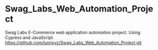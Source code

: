 # Swag_Labs_Web_Automation_Project
Swag Labs E-Commerce web application automation project. Using Cypress and JavaScript.
https://github.com/lumixyz/Swag_Labs_Web_Automation_Project.git 